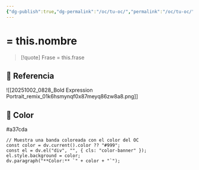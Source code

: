 ```yaml
---
{"dg-publish":true,"dg-permalink":"/oc/tu-oc/","permalink":"/oc/tu-oc/","tags":["OC","personaje"]}
---
```



# = this.nombre

> [!quote] Frase
> = this.frase

## 📸 Referencia
![[20251002_0828_Bold Expression Portrait_remix_01k6hsmynqf0x87meyq86zw8a8.png]]
## 🎨 Color
#a37cda

```dataviewjs
// Muestra una banda coloreada con el color del OC
const color = dv.current().color ?? "#999";
const el = dv.el("div", "", { cls: "color-banner" });
el.style.background = color;
dv.paragraph("**Color:** `" + color + "`");
